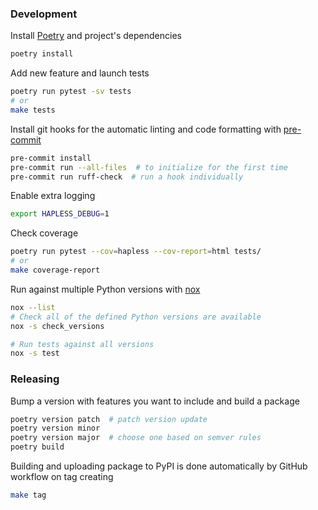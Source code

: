 ### Development

Install [Poetry](https://python-poetry.org/) and project's dependencies

```bash
poetry install
```

Add new feature and launch tests

```bash
poetry run pytest -sv tests
# or
make tests
```

Install git hooks for the automatic linting and code formatting with [pre-commit](https://pre-commit.com/)

```bash
pre-commit install
pre-commit run --all-files  # to initialize for the first time
pre-commit run ruff-check  # run a hook individually
```

Enable extra logging

```bash
export HAPLESS_DEBUG=1
```

Check coverage

```bash
poetry run pytest --cov=hapless --cov-report=html tests/
# or
make coverage-report
```

Run against multiple Python versions with [nox](https://nox.thea.codes/en/stable/index.html)

```bash
nox --list
# Check all of the defined Python versions are available
nox -s check_versions

# Run tests against all versions
nox -s test
```

### Releasing

Bump a version with features you want to include and build a package

```bash
poetry version patch  # patch version update
poetry version minor
poetry version major  # choose one based on semver rules
poetry build
```

Building and uploading package to PyPI is done automatically by GitHub workflow on tag creating

```bash
make tag
```
